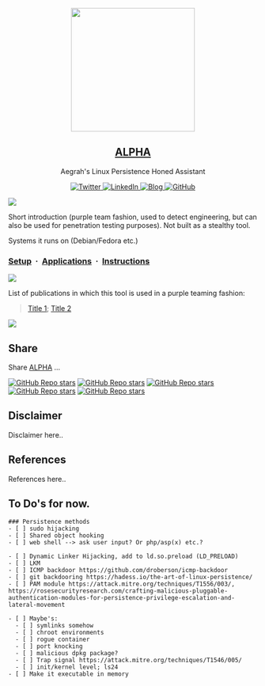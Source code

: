 <p align="center">
  <img src="https://github.com/Aegrah/ALPHA/assets/78494512/d85bd368-c392-469e-b668-8ee20247ec4c" height="250">
  <h2 align="center"><a href="https://github.com/Aegrah/ALPHA/">ALPHA</a></h2>
  <p align="center">Aegrah's Linux Persistence Honed Assistant</p>
  <p align="center">
    <a href="https://twitter.com/RFGroenewoud">
      <img src="https://img.shields.io/badge/%E2%9C%A8-Twitter%20-0a0a0a.svg?style=flat&colorA=0a0a0a" alt="Twitter" />
    </a>
    <a href="https://www.linkedin.com/in/ruben-groenewoud/">
      <img src="https://img.shields.io/badge/%E2%9C%A8-LinkedIn-0a0a0a.svg?style=flat&colorA=0a0a0a" alt="LinkedIn" />
    </a>
    <a href="https://www.rgrosec.com/">
      <img src="https://img.shields.io/badge/%E2%9C%A8-Blog-0a0a0a.svg?style=flat&colorA=0a0a0a" alt="Blog" />
    </a>
    <a href="https://github.com/Aegrah">
      <img src="https://img.shields.io/badge/%E2%9C%A8-GitHub-0a0a0a.svg?style=flat&colorA=0a0a0a" alt="GitHub" />
    </a>
  </p>
</p>

![](https://i.imgur.com/waxVImv.png)

Short introduction (purple team fashion, used to detect engineering, but can also be used for penetration testing purposes). Not built as a stealthy tool. 

Systems it runs on (Debian/Fedora etc.)

### [Setup](link-to-setup-section) &nbsp;&middot;&nbsp; [Applications](link-to-) &nbsp;&middot;&nbsp; [Instructions](link-to-instructions)

![](https://i.imgur.com/waxVImv.png)

List of publications in which this tool is used in a purple teaming fashion:

> [Title 1](link);
> [Title 2](link)

![](https://i.imgur.com/waxVImv.png)

## Share 

Share [ALPHA](https://github.com/Aegrah/ALPHA) ...

[![GitHub Repo stars](https://img.shields.io/badge/share%20on-reddit-red?logo=reddit)](https://reddit.com/submit?url=[https://github.com/Aegrah/ALPHA](https://github.com/Aegrah/ALPHA)&title=Aegrah's%20Linux%20Persistence%20Honed%20Assistant%20\(ALPHA\))
[![GitHub Repo stars](https://img.shields.io/badge/share%20on-hacker%20news-orange?logo=ycombinator)](https://news.ycombinator.com/submitlink?u=https://github.com/Aegrah/ALPHA)
[![GitHub Repo stars](https://img.shields.io/badge/share%20on-twitter-03A9F4?logo=twitter)](https://twitter.com/share?url=https://github.com/Aegrah/ALPHA&text=Aegrah's%20Linux%20Persistence%20Honed%20Assistant%20\(ALPHA\))
[![GitHub Repo stars](https://img.shields.io/badge/share%20on-facebook-1976D2?logo=facebook)](https://www.facebook.com/sharer/sharer.php?u=https://github.com/Aegrah/ALPHA)
[![GitHub Repo stars](https://img.shields.io/badge/share%20on-linkedin-3949AB?logo=linkedin)](https://www.linkedin.com/shareArticle?url=https://github.com/Aegrah/ALPHA&title=Aegrah's%20Linux%20Persistence%20Honed%20Assistant%20(ALPHA))


## Disclaimer
Disclaimer here..

## References
References here..

## To Do's for now.

```[tasklist]
### Persistence methods
- [ ] sudo hijacking
- [ ] Shared object hooking
- [ ] web shell --> ask user input? Or php/asp(x) etc.?

- [ ] Dynamic Linker Hijacking, add to ld.so.preload (LD_PRELOAD)
- [ ] LKM
- [ ] ICMP backdoor https://github.com/droberson/icmp-backdoor
- [ ] git backdooring https://hadess.io/the-art-of-linux-persistence/
- [ ] PAM module https://attack.mitre.org/techniques/T1556/003/, https://rosesecurityresearch.com/crafting-malicious-pluggable-authentication-modules-for-persistence-privilege-escalation-and-lateral-movement

- [ ] Maybe's:
  - [ ] symlinks somehow
  - [ ] chroot environments
  - [ ] rogue container
  - [ ] port knocking
  - [ ] malicious dpkg package?
  - [ ] Trap signal https://attack.mitre.org/techniques/T1546/005/
  - [ ] init/kernel level; ls24
- [ ] Make it executable in memory
```
